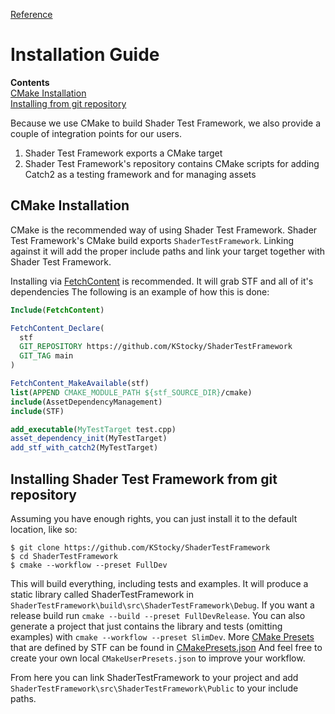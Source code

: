 [Reference](./ShaderTestFramework.md)

# Installation Guide

**Contents**<br>
[CMake Installation](#cmake-installation)<br>
[Installing from git repository](#installing-shader-test-framework-from-git-repository)<br>

Because we use CMake to build Shader Test Framework, we also provide a couple of
integration points for our users.

1) Shader Test Framework exports a CMake target
2) Shader Test Framework's repository contains CMake scripts for adding Catch2 as a testing framework and for managing assets

## CMake Installation

CMake is the recommended way of using Shader Test Framework. Shader Test Framework's CMake build exports `ShaderTestFramework`. Linking against
it will add the proper include paths and link your target together with Shader Test Framework.

Installing via [FetchContent](https://cmake.org/cmake/help/latest/module/FetchContent.html) is recommended. It will grab STF and all of it's dependencies
The following is an example of how this is done:

```cmake
Include(FetchContent)

FetchContent_Declare(
  stf
  GIT_REPOSITORY https://github.com/KStocky/ShaderTestFramework
  GIT_TAG main
)

FetchContent_MakeAvailable(stf)
list(APPEND CMAKE_MODULE_PATH ${stf_SOURCE_DIR}/cmake)
include(AssetDependencyManagement)
include(STF)

add_executable(MyTestTarget test.cpp)
asset_dependency_init(MyTestTarget)
add_stf_with_catch2(MyTestTarget)
```

## Installing Shader Test Framework from git repository

Assuming you have enough rights, you can just
install it to the default location, like so:
```
$ git clone https://github.com/KStocky/ShaderTestFramework
$ cd ShaderTestFramework
$ cmake --workflow --preset FullDev
```

This will build everything, including tests and examples. It will produce a static library called ShaderTestFramework in `ShaderTestFramework\build\src\ShaderTestFramework\Debug`. If you want a release build run `cmake --build --preset FullDevRelease`.
You can also generate a project that just contains the library and tests (omitting examples) with `cmake --workflow --preset SlimDev`. More [CMake Presets](https://cmake.org/cmake/help/latest/manual/cmake-presets.7.html) that are defined by STF can be found in [CMakePresets.json](../CMakePresets.json)
And feel free to create your own local `CMakeUserPresets.json` to improve your workflow.

From here you can link ShaderTestFramework to your project and add `ShaderTestFramework\src\ShaderTestFramework\Public` to your include paths.

